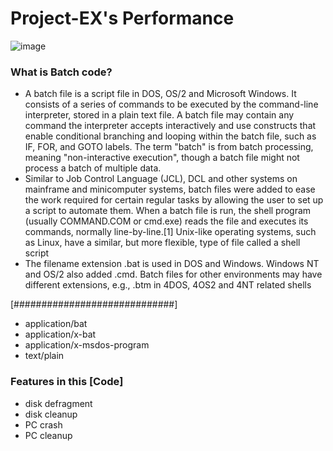 # Project-EX's Performance
 
![image](https://user-images.githubusercontent.com/74874262/175379895-b808b575-91cd-4d80-bbca-29df51e1e1b5.png)

   ### What is Batch code?

-  A batch file is a script file in DOS, OS/2 and Microsoft Windows. It consists of a series of commands to be executed by the command-line interpreter, stored in a plain text file. A batch file may contain any command the interpreter accepts interactively and use constructs that enable conditional branching and looping within the batch file, such as IF, FOR, and GOTO labels. The term "batch" is from batch processing, meaning "non-interactive execution", though a batch file might not process a batch of multiple data.
-  Similar to Job Control Language (JCL), DCL and other systems on mainframe and minicomputer systems, batch files were added to ease the work required for certain regular tasks by allowing the user to set up a script to automate them. When a batch file is run, the shell program (usually COMMAND.COM or cmd.exe) reads the file and executes its commands, normally line-by-line.[1] Unix-like operating systems, such as Linux, have a similar, but more flexible, type of file called a shell script
- The filename extension .bat is used in DOS and Windows. Windows NT and OS/2 also added .cmd. Batch files for other environments may have different extensions, e.g., .btm in 4DOS, 4OS2 and 4NT related shells

 [#############################]
 
- application/bat
- application/x-bat
- application/x-msdos-program
- text/plain
   

 ### Features in this [Code]

-  disk defragment
-  disk cleanup 
-  PC crash 
-  PC cleanup
